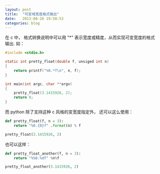 ```yaml
---
layout: post
title:  "可变域宽度格式输出"
date:   2013-08-26 19:58:53
categories: blog
---
```


在 c 中， 格式转换说明中可以用 "\*" 表示宽度或精度，从而实现可变宽度的格式输出. 如：

```c
#include <stdio.h>

static int pretty_float(double f, unsiged int n)
{
	return printf("%0.*f\n", n, f);
}

int main(int argc, char **argv)
{
	pretty_float(3.1415926, 2);
	return 0;
}
```

而 python 除了支持这种 c 风格的变宽度指定外， 还可以这么使用：

```python
def pretty_float(f, n = 3):
	return "%0.{0}f" .format(n) % f

pretty_float(3.1415926, 2)
```
也可以这样：

```python
def pretty_float_another(f, n = 3):
	return "%%0.%df" %n%f

pretty_float_another(3.1415926, 2)
```


